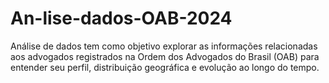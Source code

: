 # An-lise-dados-OAB-2024
Análise de dados tem como objetivo explorar as informações relacionadas aos advogados registrados na Ordem dos Advogados do Brasil (OAB) para entender seu perfil, distribuição geográfica e evolução ao longo do tempo.
